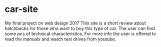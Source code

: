 # car-site
My final project on web design 2017
This site is a short review about hatchbacks for those who want to buy this type of car. The user can find some pcs of technical characteristics.
For more info the user is offered to read the manuals and watch test drives from youtube.
